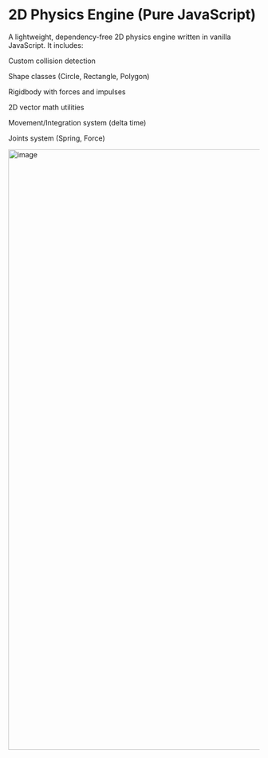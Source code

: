 # 2D Physics Engine (Pure JavaScript)

A lightweight, dependency-free 2D physics engine written in vanilla JavaScript. It includes:

Custom collision detection

Shape classes (Circle, Rectangle, Polygon)

Rigidbody with forces and impulses

2D vector math utilities

Movement/Integration system (delta time)

Joints system (Spring, Force)

<img width="2184" height="1203" alt="image" src="https://github.com/user-attachments/assets/ea947797-e911-45e8-acfb-074645b2452d" />
